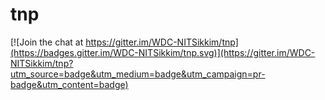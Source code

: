 # tnp

[![Join the chat at https://gitter.im/WDC-NITSikkim/tnp](https://badges.gitter.im/WDC-NITSikkim/tnp.svg)](https://gitter.im/WDC-NITSikkim/tnp?utm_source=badge&utm_medium=badge&utm_campaign=pr-badge&utm_content=badge)